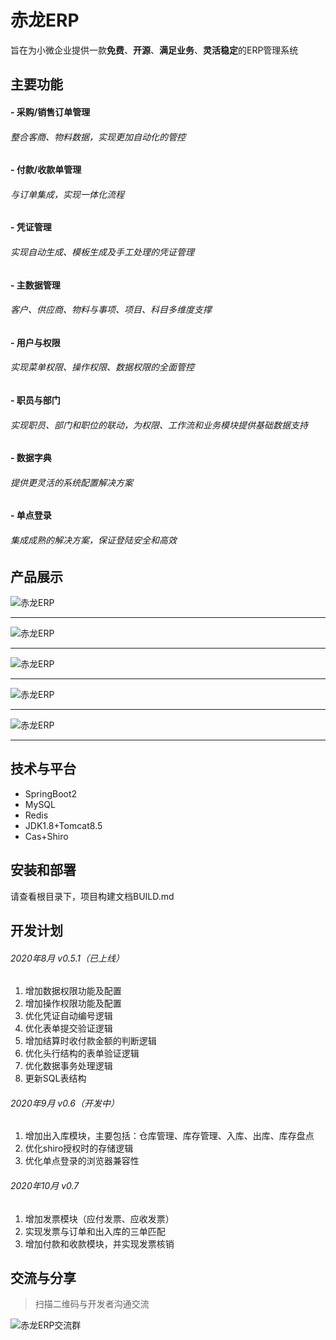 # 赤龙ERP

旨在为小微企业提供一款**免费**、**开源**、**满足业务**、**灵活稳定**的ERP管理系统

## 主要功能

#### - 采购/销售订单管理
###### 整合客商、物料数据，实现更加自动化的管控

#### - 付款/收款单管理
###### 与订单集成，实现一体化流程

#### - 凭证管理
###### 实现自动生成、模板生成及手工处理的凭证管理

#### - 主数据管理
###### 客户、供应商、物料与事项、项目、科目多维度支撑

#### - 用户与权限
###### 实现菜单权限、操作权限、数据权限的全面管控

#### - 职员与部门
###### 实现职员、部门和职位的联动，为权限、工作流和业务模块提供基础数据支持

#### - 数据字典
###### 提供更灵活的系统配置解决方案

#### - 单点登录
###### 集成成熟的解决方案，保证登陆安全和高效

## 产品展示

![赤龙ERP](http://123.57.68.109/images/1.jpg "赤龙ERP")

------------

![赤龙ERP](http://123.57.68.109/images/2.jpg "赤龙ERP")

------------

![赤龙ERP](http://123.57.68.109/images/3.jpg "赤龙ERP")

------------

![赤龙ERP](http://123.57.68.109/images/4.jpg "赤龙ERP")

------------

![赤龙ERP](http://123.57.68.109/images/5.jpg "赤龙ERP")

------------


## 技术与平台

- SpringBoot2
- MySQL
- Redis
- JDK1.8+Tomcat8.5
- Cas+Shiro

## 安装和部署

请查看根目录下，项目构建文档BUILD.md

## 开发计划

###### 2020年8月 v0.5.1（已上线）

1. 增加数据权限功能及配置
2. 增加操作权限功能及配置
3. 优化凭证自动编号逻辑
4. 优化表单提交验证逻辑
5. 增加结算时收付款金额的判断逻辑
6. 优化头行结构的表单验证逻辑
7. 优化数据事务处理逻辑
8. 更新SQL表结构

###### 2020年9月 v0.6（开发中）

1. 增加出入库模块，主要包括：仓库管理、库存管理、入库、出库、库存盘点
2. 优化shiro授权时的存储逻辑
3. 优化单点登录的浏览器兼容性

###### 2020年10月 v0.7

1. 增加发票模块（应付发票、应收发票）
2. 实现发票与订单和出入库的三单匹配
3. 增加付款和收款模块，并实现发票核销

## 交流与分享

> 扫描二维码与开发者沟通交流

![赤龙ERP交流群](http://123.57.68.109/images/redragon.png "赤龙ERP交流群")

